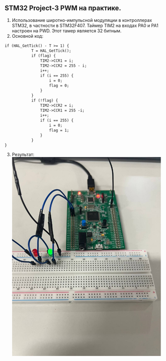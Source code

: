 ## STM32 Project-3  PWM на практике.
1. Использование широтно-импульсной модуляции в контроллерах STM32, в частности в STM32F407. 
Таймер TIM2 на входах PA0 и PA1 настроен на PWD. Этот тамер является 32 битным.
2. Основной код:
```
if (HAL_GetTick() - T >= 1) {
			T = HAL_GetTick();
			if (flag) {
				TIM2->CCR1 = i;
				TIM2->CCR2 = 255 - i;
				i++;
				if (i == 255) {
					i = 0;
					flag = 0;
				}
			}
			if (!flag) {
				TIM2->CCR2 = i;
				TIM2->CCR1 = 255 -i;
				i++;
				if (i == 255) {
					i = 0;
					flag = 1;
				}
			}
}
```
3. Результат:
![STM32 результат. Светодиоды поочередно загараются и гаснут медленно набирая свечение](image-1.jpg)
